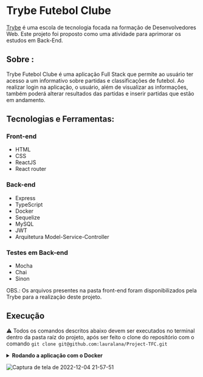 # Trybe Futebol Clube
[Trybe](https://www.betrybe.com/) é uma escola de tecnologia focada na formação de Desenvolvedores Web. Este projeto foi proposto como uma atividade para aprimorar os estudos em Back-End.

## Sobre :
Trybe Futebol Clube é uma aplicação Full Stack que permite ao usuário ter acesso a um informativo sobre partidas e classificações de futebol. Ao realizar login na aplicação, o usuário, além de visualizar as informações, também poderá alterar resultados das partidas e inserir partidas que estão em andamento.

## Tecnologias e Ferramentas:
### Front-end
- HTML
- CSS
- ReactJS
- React router

### Back-end
- Express
- TypeScript
- Docker
- Sequelize
- MySQL
- JWT
- Arquitetura Model-Service-Controller

### Testes em Back-end
- Mocha
- Chai
- Sinon

OBS.: Os arquivos presentes na pasta front-end foram disponibilizados pela Trybe para a realização deste projeto.

## Execução
⚠️ Todos os comandos descritos abaixo devem ser executados no terminal dentro da pasta raíz do projeto, após ser feito o clone do repositório com o comando `git clone git@github.com:lauralana/Project-TFC.git`  

<details>
   <summary><strong>Rodando a aplicação com o Docker</strong></summary> 
  </br>
  
  <strong>Obs:</strong> Para rodar a aplicação dessa forma você deve ter o [Docker](https://www.docker.com/) instalado na sua máquina.
  
  </br>
    Após clonar o projeto, instale as dependências na pasta back-end e front-end rodando o comando abaixo em cada pasta.
    
      npm install
  
  Na pasta app do projeto, suba os containers <strong>app_backend</strong>, <strong>app_frontend</strong> e <strong>db</strong> utilizando o docker-compose.dev.yalm. Utilize o comando abaixo.

      npm run compose:up:dev
    
  Abra o terminal do container <strong>app_backend</strong> para verificar o servidor através dos logs do container.

      docker-compose logs backend -f
  
  Para executar os testes do back-end, abra um terminal local na pasta back-end e rode o comando abaixo.
  
     npm test

    
</details>

![Captura de tela de 2022-12-04 21-57-51](https://user-images.githubusercontent.com/98956659/205527529-84b01a9f-812f-49fd-a48c-0a12e172b633.png)
